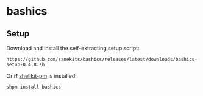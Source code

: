 # bashics

## Setup

Download and install the self-extracting setup script:

    https://github.com/sanekits/bashics/releases/latest/downloads/bashics-setup-0.4.8.sh

Or **if** [shellkit-pm](https://github.com/sanekits/shellkit-pm) is installed:

    shpm install bashics

##
